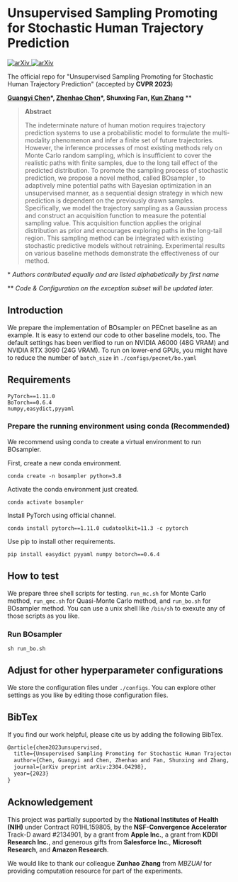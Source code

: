 # Unsupervised Sampling Promoting for Stochastic Human Trajectory Prediction

[![arXiv](https://img.shields.io/badge/arXiv-2304.04298-b31b1b.svg?style=flat)  ](https://arxiv.org/abs/2304.04298)[![arXiv](https://img.shields.io/badge/CVPR-2023-1c75b8)]()



The official repo for "Unsupervised Sampling Promoting for Stochastic Human Trajectory Prediction" (accepted by **CVPR 2023**)

**[Guangyi Chen](https://chengy12.github.io/)\*, [Zhenhao Chen](https://zhenhaochenofficial.github.io/)\*, Shunxing Fan, [Kun Zhang](https://www.andrew.cmu.edu/user/kunz1/)** \*\* 

> **Abstract**
>
> The indeterminate nature of human motion requires trajectory prediction systems to use a probabilistic model to formulate the multi-modality phenomenon and infer a finite set of future trajectories. However, the inference processes of most existing methods rely on Monte Carlo random sampling, which is insufficient to cover the realistic paths with finite samples, due to the long tail effect of the predicted distribution. To promote the sampling process of stochastic prediction, we propose a novel method, called BOsampler , to adaptively mine potential paths with Bayesian optimization in an unsupervised manner, as a sequential design strategy in which new prediction is dependent on the previously drawn samples. Specifically, we model the trajectory sampling as a Gaussian process and construct an acquisition function to measure the potential sampling value. This acquisition function applies the original distribution as prior and encourages exploring paths in the long-tail region. This sampling method can be integrated with existing stochastic predictive models without retraining. Experimental results on various baseline methods demonstrate the effectiveness of our method.

\* *Authors contributed equally and are listed alphabetically by first name*

** *Code & Configuration on the exception subset will be updated later.*

## Introduction

We prepare the implementation of BOsampler on PECnet baseline as an example. It is easy to extend our code to other baseline models, too. The default settings has been verified to run on NVIDIA A6000 (48G VRAM) and NVIDIA RTX 3090 (24G VRAM). To run on lower-end GPUs, you might have to reduce the number of ``batch_size`` in ``./configs/pecnet/bo.yaml``

## Requirements

```
PyTorch==1.11.0
BoTorch==0.6.4
numpy,easydict,pyyaml
```

### Prepare the running environment using conda (Recommended)

We recommend using conda to create a virtual environment to run BOsampler.

First, create a new conda environment.

```
conda create -n bosampler python=3.8 
```

Activate the conda environment just created.

```
conda activate bosampler
```

Install PyTorch using official channel.

```
conda install pytorch==1.11.0 cudatoolkit=11.3 -c pytorch
```

Use pip to install other requirements.

```
pip install easydict pyyaml numpy botorch==0.6.4
```

## How to test

We prepare three shell scripts for testing. ``run_mc.sh`` for Monte Carlo method, ``run_qmc.sh`` for Quasi-Monte Carlo method, and ``run_bo.sh`` for BOsampler method. You can use a unix shell like ``/bin/sh`` to exexute any of those scripts as you like.

### Run BOsampler

```
sh run_bo.sh
```

## Adjust for other hyperparameter configurations

We store the configuration files under ``./configs``. You can explore other settings as you like by editing those configuration files.

## BibTex

If you find our work helpful, please cite us by adding the following BibTex.

```latex
@article{chen2023unsupervised,
  title={Unsupervised Sampling Promoting for Stochastic Human Trajectory Prediction},
  author={Chen, Guangyi and Chen, Zhenhao and Fan, Shunxing and Zhang, Kun},
  journal={arXiv preprint arXiv:2304.04298},
  year={2023}
}
```

## Acknowledgement

This project was partially supported by the **National Institutes of Health (NIH)** under Contract R01HL159805, by the **NSF-Convergence Accelerator** Track-D award #2134901, by a grant from **Apple Inc.**, a grant from **KDDI Research Inc.**, and generous gifts from **Salesforce Inc.**, **Microsoft Research**, and **Amazon Research**. 

We would like to thank our colleague **Zunhao Zhang** from *MBZUAI* for providing computation resource for part of the experiments.


